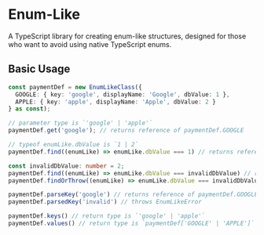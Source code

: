 # Enum-Like
A TypeScript library for creating enum-like structures, designed for those who want to avoid using native TypeScript enums.

## Basic Usage
```ts
const paymentDef = new EnumLikeClass({
  GOOGLE: { key: 'google', displayName: 'Google', dbValue: 1 },
  APPLE: { key: 'apple', displayName: 'Apple', dbValue: 2 }
} as const);

// parameter type is `'google' | 'apple'`
paymentDef.get('google'); // returns reference of paymentDef.GOOGLE

// typeof enumLike.dbValue is `1 | 2`
paymentDef.find((enumLike) => enumLike.dbValue === 1) // returns reference of paymentDef.GOOGLE

const invalidDbValue: number = 2;
paymentDef.find((enumLike) => enumLike.dbValue === invalidDbValue) // returns null
paymentDef.findOrThrow((enumLike) => enumLike.dbValue === invalidDbValue) // throws EnumLikeError

paymentDef.parseKey('google') // returns reference of paymentDef.GOOGLE
paymentDef.parsedKey('invalid') // throws EnumLikeError

paymentDef.keys() // return type is `'google' | 'apple'`
paymentDef.values() // return type is `paymentDef['GOOGLE' | 'APPLE']`
```
